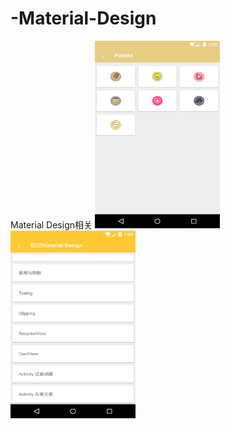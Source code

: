 # -Material-Design
Material Design相关
<img align="Design相关" src="https://github.com/Jenior/-Material-Design/blob/master/e1.png" alt="123" width = "200" height= "300">
<img align="Design相关" src="https://github.com/Jenior/-Material-Design/blob/master/e2.png" alt="123" width = "200" height= "300">


